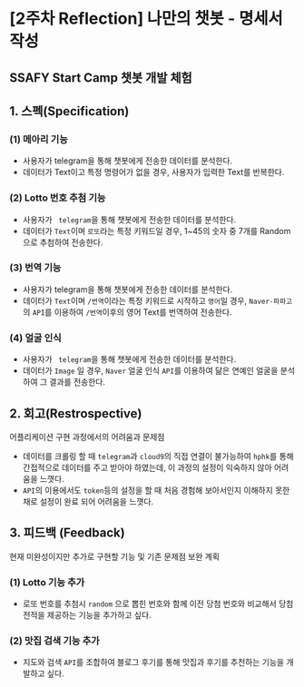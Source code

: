# [2주차 Reflection] 나만의 챗봇 - 명세서 작성

## SSAFY Start Camp 챗봇 개발 체험

## 1. 스펙(Specification)

### (1) 메아리 기능

* 사용자가 telegram을 통해 챗봇에게 전송한 데이터를 분석한다.
* 데이터가 Text이고 특정 명령어가 없을 경우, 사용자가 입력한 Text를 반복한다.



### (2) Lotto 번호 추첨 기능

* 사용자가 ` telegram`을 통해 챗봇에게 전송한 데이터를 분석한다.
* 데이터가 `Text`이며 `로또`라는 특정 키워드일 경우, 1~45의 숫자 중 7개를 Random으로 추첨하여 전송한다.



### (3) 번역 기능

- 사용자가  telegram을 통해 챗봇에게 전송한 데이터를 분석한다.
- 데이터가 `Text`이며 `/번역`이라는 특정 키워드로 시작하고 `영어`일 경우, `Naver-파파고`의 `API`를 이용하여 `/번역`이후의 영어 Text를 번역하여 전송한다.



### (4) 얼굴 인식

* 사용자가 ` telegram`을 통해 챗봇에게 전송한 데이터를 분석한다.
* 데이터가 `Image` 일 경우, `Naver` 얼굴 인식 `API`를 이용하여 닮은 연예인 얼굴을 분석하여 그 결과를 전송한다.







## 2. 회고(Restrospective)

어플리케이션 구현 과정에서의 어려움과 문제점

* 데이터를 크롤링 할 때 `telegram`과 `cloud9`의 직접 연결이 불가능하여 `hphk`를 통해 간접적으로 데이터를 주고 받아야 하였는데, 이 과정의 설정이 익숙하지 않아 어려움을 느꼇다.
* `API`의 이용에서도 `token`등의 설정을 할 때 처음 경험해 보아서인지 이해하지 못한채로 설정이 완료 되어 어려움을 느꼇다.



## 3. 피드백 (Feedback)

현재 미완성이지만 추가로 구현할 기능 및 기존 문제점 보완 계획

### (1) Lotto 기능 추가

* 로또 번호를 추첨시 `random` 으로 뽑힌 번호와 함께 이전 당첨 번호와 비교해서 당첨 전적을 제공하는 기능을 추가하고 싶다.



### (2) 맛집 검색 기능 추가

* 지도와 검색 `API`를 조합하여 블로그 후기를 통해 맛집과 후기를 추천하는 기능을 개발하고 싶다.